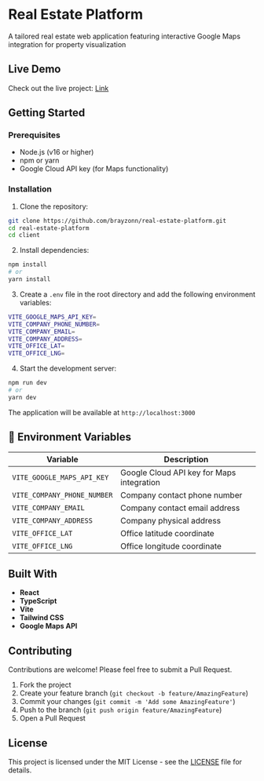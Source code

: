# Real Estate Platform

A tailored real estate web application featuring interactive Google Maps integration for property visualization

## Live Demo

Check out the live project: [Link](https://realestate-platform-alpha.vercel.app/)

## Getting Started

### Prerequisites

- Node.js (v16 or higher)
- npm or yarn
- Google Cloud API key (for Maps functionality)

### Installation

1. Clone the repository:

```bash
git clone https://github.com/brayzonn/real-estate-platform.git
cd real-estate-platform
cd client
```

2. Install dependencies:

```bash
npm install
# or
yarn install
```

3. Create a `.env` file in the root directory and add the following environment variables:

```bash
VITE_GOOGLE_MAPS_API_KEY=
VITE_COMPANY_PHONE_NUMBER=
VITE_COMPANY_EMAIL=
VITE_COMPANY_ADDRESS=
VITE_OFFICE_LAT=
VITE_OFFICE_LNG=
```

4. Start the development server:

```bash
npm run dev
# or
yarn dev
```

The application will be available at `http://localhost:3000`

## 🔧 Environment Variables

| Variable                    | Description                               |
| --------------------------- | ----------------------------------------- |
| `VITE_GOOGLE_MAPS_API_KEY`  | Google Cloud API key for Maps integration |
| `VITE_COMPANY_PHONE_NUMBER` | Company contact phone number              |
| `VITE_COMPANY_EMAIL`        | Company contact email address             |
| `VITE_COMPANY_ADDRESS`      | Company physical address                  |
| `VITE_OFFICE_LAT`           | Office latitude coordinate                |
| `VITE_OFFICE_LNG`           | Office longitude coordinate               |

## Built With

- **React**
- **TypeScript**
- **Vite**
- **Tailwind CSS**
- **Google Maps API**

## Contributing

Contributions are welcome! Please feel free to submit a Pull Request.

1. Fork the project
2. Create your feature branch (`git checkout -b feature/AmazingFeature`)
3. Commit your changes (`git commit -m 'Add some AmazingFeature'`)
4. Push to the branch (`git push origin feature/AmazingFeature`)
5. Open a Pull Request

## License

This project is licensed under the MIT License - see the [LICENSE](LICENSE) file for details.
